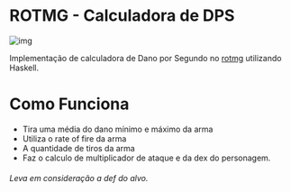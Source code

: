 # ROTMG - Calculadora de DPS
![img](https://miro.medium.com/max/3200/1*ad9-_42pBwr-lbW7zYINKg.jpeg)

Implementação de calculadora de Dano por Segundo no [rotmg](https://www.realmofthemadgod.com/) utilizando Haskell. 

# Como Funciona
* Tira uma média do dano mínimo e máximo da arma
* Utiliza o rate of fire da arma
* A quantidade de tiros da arma
* Faz o calculo de multiplicador de ataque e da dex do personagem. 

###### Leva em consideração a def do alvo. 

